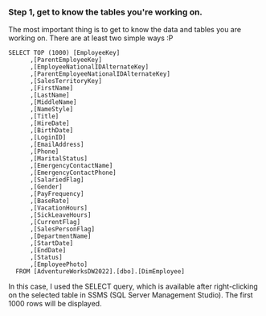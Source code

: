 ### Step 1, get to know the tables you're working on.
The most important thing is to get to know the data and tables you are working on. There are at least two simple ways :P

```
SELECT TOP (1000) [EmployeeKey]
      ,[ParentEmployeeKey]
      ,[EmployeeNationalIDAlternateKey]
      ,[ParentEmployeeNationalIDAlternateKey]
      ,[SalesTerritoryKey]
      ,[FirstName]
      ,[LastName]
      ,[MiddleName]
      ,[NameStyle]
      ,[Title]
      ,[HireDate]
      ,[BirthDate]
      ,[LoginID]
      ,[EmailAddress]
      ,[Phone]
      ,[MaritalStatus]
      ,[EmergencyContactName]
      ,[EmergencyContactPhone]
      ,[SalariedFlag]
      ,[Gender]
      ,[PayFrequency]
      ,[BaseRate]
      ,[VacationHours]
      ,[SickLeaveHours]
      ,[CurrentFlag]
      ,[SalesPersonFlag]
      ,[DepartmentName]
      ,[StartDate]
      ,[EndDate]
      ,[Status]
      ,[EmployeePhoto]
  FROM [AdventureWorksDW2022].[dbo].[DimEmployee]
```

In this case, I used the SELECT query, which is available after right-clicking on the selected table in SSMS (SQL Server Management Studio). The first 1000 rows will be displayed.
